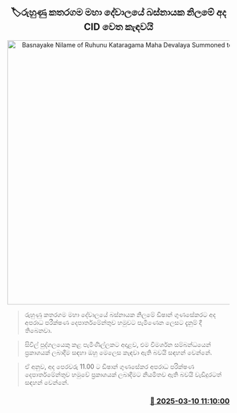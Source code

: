 <p align='center'><b><h2 align='center' title='Basnayake Nilame of Ruhunu Kataragama Maha Devalaya Summoned to CID Today'>🏷රුහුණු කතරගම මහා දේවාලයේ බස්නායක නිලමේ අද CID  වෙත කැඳවයි</h2></b></p>
<p align='center'><img src='https://helakuru.sgp1.cdn.digitaloceanspaces.com/esana/images/lib/cid[1].jpg' width='600' alt='Basnayake Nilame of Ruhunu Kataragama Maha Devalaya Summoned to CID Today'></p>

> රුහුණු කතරගම මහා දේවාලයේ බස්නායක නිලමේ ඩිෂාන් ගුණසේකරට අද අපරාධ පරීක්ෂණ දෙපාර්තමේන්තුව හමුවට පැමිණෙන ලෙසට දැනුම් දී තිබෙනවා.

> සිවිල් පුද්ගලයෙකු කළ පැමිණිල්ලකට අදාළව, එම විමර්ශන සම්බන්ධයෙන් ප්‍රකාශයක් ලබාදීම සඳහා ඔහු මෙලෙස කැඳවා ඇති බවයි සඳහන් වෙන්නේ.

> ඒ අනුව, අද පෙරවරු 11.00 ට ඩිෂාන් ගුණසේකර අපරාධ පරික්ෂණ දෙපාර්තමේන්තුව හමුවේ ප්‍රකාශයක් ලබාදීමට නියමිතව ඇති බවයි වැඩිදුරටත් සඳහන් වෙන්නේ.



<h3 align='right'><a href='https://www.helakuru.lk/esana/p/108188/'>📅 2025-03-10 11:10:00</a></h3>
